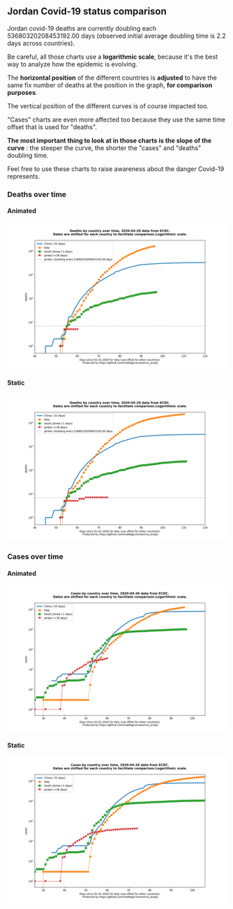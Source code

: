 ## Jordan Covid-19 status comparison 

Jordan covid-19 deaths are currently doubling each 53680320208453192.00 days (observed initial average doubling time is 2.2 days across countries).



Be careful, all those charts use a **logarithmic scale**, because it's the best way to analyze how the epidemic is evolving.
 
The **horizontal position** of the different countries is **adjusted** to have the same fix number of deaths at the position in the graph, **for comparison purposes**.

The vertical position of the different curves is of course impacted too.

"Cases" charts are even more affected too because they use the same time offset that is used for "deaths".

**The most important thing to look at in those charts is the slope of the curve** : the steeper the curve, the shorter the "cases" and "deaths" doubling time.

Feel free to use these charts to raise awareness about the danger Covid-19 represents. 


 
### Deaths over time
 
#### Animated
![Jordan covid-19 deaths animated chart](https://raw.githubusercontent.com/madlag/coronavirus_study/master/notebooks/graphs/2020-04-20/countries/Jordan/2020-04-20_Jordan_deaths.gif "Jordan covid-19 deaths animated chart")   
 
#### Static
![Jordan covid-19 deaths static chart](https://raw.githubusercontent.com/madlag/coronavirus_study/master/notebooks/graphs/2020-04-20/countries/Jordan/2020-04-20_Jordan_deaths.png "Jordan covid-19 deaths static chart")   

 
### Cases over time
 
#### Animated
![Jordan covid-19 cases animated chart](https://raw.githubusercontent.com/madlag/coronavirus_study/master/notebooks/graphs/2020-04-20/countries/Jordan/2020-04-20_Jordan_cases.gif "Jordan covid-19 cases animated chart")   
 
#### Static
![Jordan covid-19 cases static chart](https://raw.githubusercontent.com/madlag/coronavirus_study/master/notebooks/graphs/2020-04-20/countries/Jordan/2020-04-20_Jordan_cases.png "Jordan covid-19 cases static chart")   

